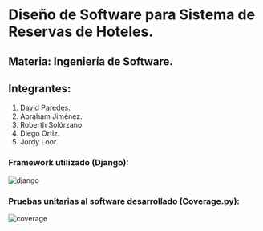 
# Diseño de Software para Sistema de Reservas de Hoteles.
## Materia: Ingeniería de Software.
## Integrantes:
1. David Paredes.
2. Abraham Jiménez.
3. Roberth Solórzano.
4. Diego Ortiz.
5. Jordy Loor.

### Framework utilizado (Django):
![django](https://github.com/user-attachments/assets/2b5c3f0c-9dfb-4d1f-b246-74d94756bc82)

### Pruebas unitarias al software desarrollado (Coverage.py):
![coverage](https://github.com/user-attachments/assets/17d933d4-5379-4511-b17d-7941bcfc77d7)


